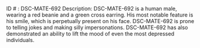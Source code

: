 ID # : DSC-MATE-692
Description: DSC-MATE-692 is a human male, wearing a red beanie and a green cross earring. His most notable feature is his smile, which is perpetually present on his face. DSC-MATE-692 is prone to telling jokes and making silly impersonations. DSC-MATE-692 has also demonstrated an ability to lift the mood of even the most depressed individuals.